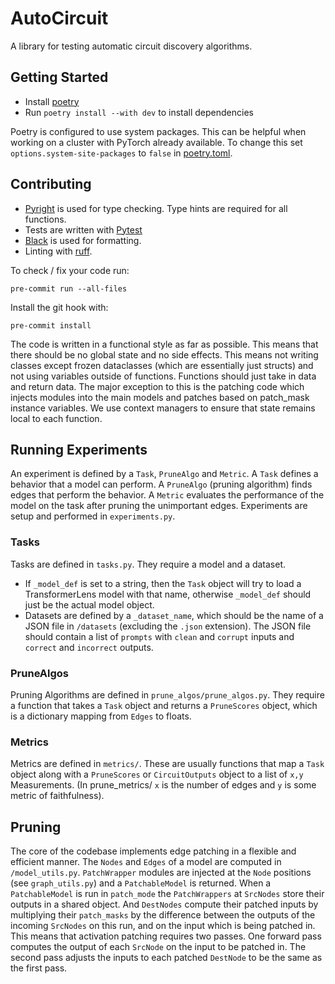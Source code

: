 # AutoCircuit
A library for testing automatic circuit discovery algorithms.

## Getting Started
- Install [poetry](https://python-poetry.org/docs/#installation)
- Run `poetry install --with dev` to install dependencies

Poetry is configured to use system packages. This can be helpful when working on a cluster with PyTorch already available. To change this set `options.system-site-packages` to `false` in [poetry.toml](poetry.toml).

## Contributing
- [Pyright](https://github.com/microsoft/pyright) is used for type checking. Type hints are required for all functions.
- Tests are written with [Pytest](https://docs.pytest.org/en/stable/)
- [Black](https://github.com/psf/black) is used for formatting.
- Linting with [ruff](https://github.com/astral-sh/ruff).

To check / fix your code run:
```
pre-commit run --all-files
```
Install the git hook with:
```
pre-commit install
```

The code is written in a functional style as far as possible. This means that there should be no global state and no side effects. This means not writing classes except frozen dataclasses (which are essentially just structs) and not using variables outside of functions. Functions should just take in data and return data. The major exception to this is the patching code which injects modules into the main models and patches based on patch_mask instance variables. We use context managers to ensure that state remains local to each function.

## Running Experiments

An experiment is defined by a `Task`, `PruneAlgo` and `Metric`. A `Task` defines a behavior that a model can perform. A `PruneAlgo` (pruning algorithm) finds edges that perform the behavior. A `Metric` evaluates the performance of the model on the task after pruning the unimportant edges. Experiments are setup and performed in `experiments.py`.

### Tasks

Tasks are defined in `tasks.py`. They require a model and a dataset.
 - If `_model_def` is set to a string, then the `Task` object will try to load a TransformerLens model with that name, otherwise `_model_def` should just be the actual model object.
 - Datasets are defined by a `_dataset_name`, which should be the name of a JSON file in `/datasets` (excluding the `.json` extension). The JSON file should contain a list of `prompts` with `clean` and `corrupt` inputs and `correct` and `incorrect` outputs.

### PruneAlgos

Pruning Algorithms are defined in `prune_algos/prune_algos.py`. They require a function that takes a `Task` object and returns a `PruneScores` object, which is a dictionary mapping from `Edges` to floats.

### Metrics

Metrics are defined in `metrics/`. These are usually functions that map a `Task` object along with a `PruneScores` or `CircuitOutputs` object to a list of `x,y` Measurements. (In prune_metrics/ `x` is the number of edges and `y` is some metric of faithfulness).

## Pruning

The core of the codebase implements edge patching in a flexible and efficient manner. The `Nodes` and `Edges` of a model are computed in `/model_utils.py`. `PatchWrapper` modules are injected at the `Node` positions (see `graph_utils.py`) and a `PatchableModel` is returned. When a `PatchableModel` is run in `patch_mode` the `PatchWrappers` at `SrcNodes` store their outputs in a shared object. And `DestNodes` compute their patched inputs by multiplying their `patch_masks` by the difference between the outputs of the incoming `SrcNodes` on this run, and on the input which is being patched in. This means that activation patching requires two passes. One forward pass computes the output of each `SrcNode` on the input to be patched in. The second pass adjusts the inputs to each patched `DestNode` to be the same as the first pass.
